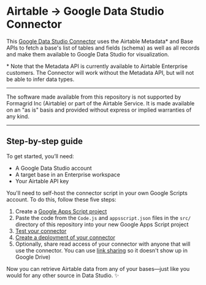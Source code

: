 # Airtable -> Google Data Studio Connector

This [Google Data Studio Connector](https://developers.google.com/datastudio/connector) uses the Airtable Metadata\* and Base APIs to fetch a base's list of tables and fields (schema) as well as all records and make them available to Google Data Studio for visualization.

\* Note that the Metadata API is currently available to Airtable Enterprise customers. The Connector will work without the Metadata API, but will not be able to infer data types.

---

The software made available from this repository is not supported by Formagrid Inc (Airtable) or part of the Airtable Service. It is made available on an "as is" basis and provided without express or implied warranties of any kind.

---

## Step-by-step guide

To get started, you’ll need:
- A Google Data Studio account
- A target base in an Enterprise workspace
- Your Airtable API key

You'll need to self-host the connector script in your own Google Scripts account. To do this, follow these five steps:

1. Create a [Google Apps Script project](https://developers.google.com/datastudio/connector/build#create_a_new_project_in_apps_script)
2. Paste the code from the `Code.js` and `appsscript.json` files in the `src/` directory of this repository into your new Google Apps Script project
3. [Test your connector](https://developers.google.com/datastudio/connector/use)
4. [Create a deployment of your connector](https://developers.google.com/datastudio/connector/deploy)
5. Optionally, share read access of your connector with anyone that will use the connector. You can use [link sharing](https://support.google.com/docs/answer/2494822#link_sharing) so it doesn't show up in Google Drive)

Now you can retrieve Airtable data from any of your bases—just like you would for any other source in Data Studio. ✨